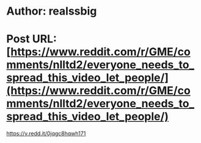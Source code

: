 # Author: realssbig
# Post URL: [https://www.reddit.com/r/GME/comments/nlltd2/everyone_needs_to_spread_this_video_let_people/](https://www.reddit.com/r/GME/comments/nlltd2/everyone_needs_to_spread_this_video_let_people/)


https://v.redd.it/0jqgc8hqwh171